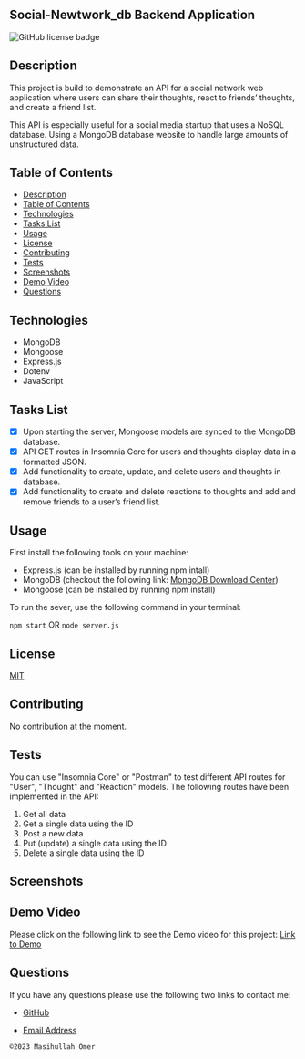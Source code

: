 ## Social-Newtwork_db Backend Application

![GitHub license badge](https://img.shields.io/badge/license-MIT-orange.svg)

## Description

This project is build to demonstrate an API for a social network web application where users can share their thoughts, react to friends’ thoughts, and create a friend list.

This API is especially useful for a social media startup that uses a NoSQL database. Using a MongoDB database website to handle large amounts of unstructured data.

## Table of Contents

- [Description](#description)
- [Table of Contents](#table-of-contents)
- [Technologies](#technologies)
- [Tasks List](#tasks-list)
- [Usage](#usage)
- [License](#license)
- [Contributing](#contributing)
- [Tests](#tests)
- [Screenshots](#screenshots)
- [Demo Video](#demo-video)
- [Questions](#questions)

## Technologies

- MongoDB
- Mongoose
- Express.js
- Dotenv
- JavaScript

## Tasks List

- [x] Upon starting the server, Mongoose models are synced to the MongoDB database.
- [x] API GET routes in Insomnia Core for users and thoughts display data in a formatted JSON.
- [x] Add functionality to create, update, and delete users and thoughts in database.
- [x] Add functionality to create and delete reactions to thoughts and add and remove friends to a user’s friend list.

## Usage

First install the following tools on your machine:

- Express.js (can be installed by running npm intall)
- MongoDB (checkout the following link: [MongoDB Download Center](https://www.mongodb.com/try/download/community))
- Mongoose (can be installed by running npm install)

To run the sever, use the following command in your terminal:

`npm start`
OR
`node server.js`

## License

[MIT](https://choosealicense.com/licenses/mit/)

## Contributing

No contribution at the moment.

## Tests

You can use "Insomnia Core" or "Postman" to test different API routes for "User", "Thought" and "Reaction" models. The following routes have been implemented in the API:

1. Get all data
2. Get a single data using the ID
3. Post a new data
4. Put (update) a single data using the ID
5. Delete a single data using the ID

## Screenshots

## Demo Video

Please click on the following link to see the Demo video for this project:
[Link to Demo](https://drive.google.com/file/d/1R3rBTQNgByiyaS5gBcaPu0Gy21aXaDoX/view)

## Questions

If you have any questions please use the following two links to contact me:

- [GitHub](https://github.com/OmerMasi)

- [Email Address](mailto:masihomer123@gmail.com)

`©2023 Masihullah Omer`
